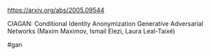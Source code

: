 https://arxiv.org/abs/2005.09544

CIAGAN: Conditional Identity Anonymization Generative Adversarial
  Networks (Maxim Maximov, Ismail Elezi, Laura Leal-Taixé)

#gan